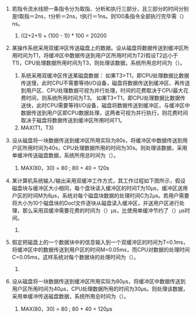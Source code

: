 1. 若指令流水线把一条指令分为取指、分析和执行三部分，且三部分的时间分别是t取指＝2ns，t分析＝2ns，t执行＝1ns。则100条指令全部执行完毕需（）ns。

   1) ((2+2+1) + (100 - 1)) * 100 = 20200

2. 某操作系统采用双缓冲区传送磁盘上的数据。设从磁盘将数据传送到缓冲区所用时间为T1，将缓冲区中数据传送到用户区所用时间为T2(假设T2远小于T1)，CPU处理数据所用时间为T3，则处理该数据，系统所用总时间为（）。

   1) 系统采用双缓冲区传送某磁盘数据：
      如果T3>T1，即CPU处理数据比数据传送慢，此时CPU不需要等待I/O设备，磁盘将数据传送到缓冲区、再传送到用户区、CPU处理数据可视为并行处理，时间的花费取决于CPU最大花费时间，则系统所用时间为T3。
      如果T3<T1，即CPU处理数据比数据传送快，此时CPU需要等待I/O设备，磁盘将数据传送到缓冲区，与缓冲区中数据传送到用户区即CPU数据处理，这两者可视为并行执行，则花费时间取决于磁盘将数据传送到缓冲区所用时间T1。
   2) MAX(T1，T3)


3. 设从磁盘将一块数据传送到缓冲区所用实际为80s，将缓冲区中数据传送到用户区所用时间为40s，CPU处理数据所用的时间为30s。则处理该数据，采用单缓冲传送磁盘数据，系统所用总时间为（）。
   
   1) MAX(80，30) = 80 ; 80 + 40 = 120s
   

4. 某计算机系统输入/输出采用双缓冲工作方式，其工作过程如下图所示，假设磁盘块与缓冲区大小相同，每个盘块读入缓冲区的时间T为10μs，缓冲区送用户区的时间M为6μs，系统对每个磁盘块数据的处理时间C为2μs。若用户需要将大小为10个磁盘块的Docl文件逐块从磁盘读入缓冲区，并送用户区进行处理，那么采用双缓冲需要花费的时间为（）μs，比使用单缓冲节约了（）μs时间。
   
   1) 

5. 假定把磁盘上的一个数据块中的信息输入到一个双缓冲区的时间为T=0.1ms，将缓冲区中的数据传送到用户区的时间M=0.05ms，而CPU对数据的处理时间C=0.05ms，这样系统对每个数据块的处理时间为（）。

   1) 

6. 设从磁盘将一块数据传送到缓冲区所用实际为80μs，将缓冲区中数据传送到用户区所用时间为40μs，CPU处理数据所用的时间为30μs。则处理该数据，采用单缓冲传送磁盘数据，系统所用总时间为（）。

   1) MAX(80，30) = 80 ; 80 + 40 = 120μs